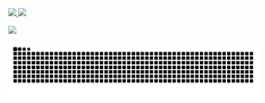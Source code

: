 <div>
  <a href="https://github.com/gabrielca019">
  <img height="180em" src="https://github-readme-stats.vercel.app/api?username=gabrielca019&show_icons=true&theme=tokyonight&include_all_commits=true&count_private=true"/>
  <img height="180em" src="https://github-readme-stats.vercel.app/api/top-langs/?username=gabrielca019&layout=compact&langs_count=6&theme=tokyonight"/>
</div>
 
 <br>
  
<div> 
  <a href="https://www.linkedin.com/in/gabrieldecantunes" target="_blank"><img src="https://img.shields.io/badge/-LinkedIn-%230077B5?style=for-the-badge&logo=linkedin&logoColor=white" target="_blank"></a> 
 
  ![Snake animation](https://github.com/gabrielca019/gabrielca019/blob/output/github-contribution-grid-snake.svg)

</div>
